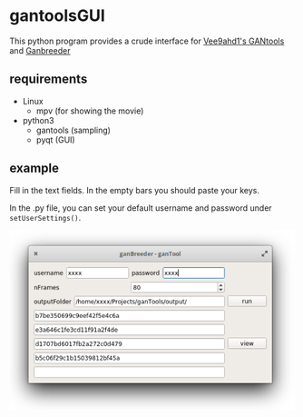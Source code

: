 # gantoolsGUI
This python program provides a crude interface for [Vee9ahd1's GANtools](https://gitlab.com/Vee9ahd1/gantools) and [Ganbreeder](https://ganbreeder.app/)

## requirements

- Linux
	- mpv (for showing the movie)
- python3
	- gantools (sampling)
	- pyqt (GUI)

## example

Fill in the text fields. In the empty bars you should paste your keys.

In the .py file, you can set your default username and password under `setUserSettings()`.

![example](gitData/screenshot.png)
